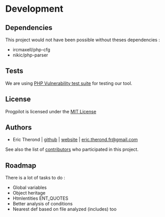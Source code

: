 # Development

## Dependencies

This project would not have been possible without theses dependencies :

- ircmaxell/php-cfg
- nikic/php-parser

## Tests

We are using [PHP Vulnerability test suite](https://github.com/stivalet/PHP-Vulnerability-test-suite) for testing our tool.

## License

Progpilot is licensed under the [MIT License](../LICENSE)

## Authors

- Eric Therond | [github](https://github.com/eric-therond/) | [website](https://www.designsecurity.org) | [eric.therond.fr@gmail.com](mailto:eric.therond.fr@gmail.com)

See also the list of [contributors](https://github.com/designsecurity/progpilot/contributors) who participated in this project.

## Roadmap

There is a lot of tasks to do :
- Global variables
- Object heritage
- Htmlentities ENT_QUOTES
- Better analysis of conditions
- Nearest def based on file analyzed (includes) too
